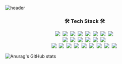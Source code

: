 ![header](https://capsule-render.vercel.app/api?type=slice&color=auto&height=200&section=header&text=ChanHeeㅤHan&fontSize=75)


<h3 align="center">🛠 Tech Stack 🛠</h3>

<p align="center">
  <img src="https://img.shields.io/badge/Python-3766AB?style=flat-square&logo=Python&logoColor=white"/></a>&nbsp 
  <img src="https://img.shields.io/badge/C++-00599C?style=flat-square&logo=C%2B%2B&logoColor=white"/></a>&nbsp 
  <img src="https://img.shields.io/badge/C-A8B9CC?style=flat-square&logo=C&logoColor=white"/></a>&nbsp 
  <img src="https://img.shields.io/badge/JavaScript-F7DF1E?style=flat-square&logo=JavaScript&logoColor=white"/></a>&nbsp
  <img src="https://img.shields.io/badge/Rasberry Pi-C51A4A?style=flat-square&logo=Raspberry-Pi&logoColor=white"/></a>&nbsp
  <img src="https://img.shields.io/badge/JAVA-007396?style=flat-square&logo=JAVA&logoColor=white"/></a>&nbsp
  <img src="https://img.shields.io/badge/Docker-2496ED?style=flat-square&logo=Docker&logoColor=white"/></a>&nbsp
  <img src="https://img.shields.io/badge/Linux-FCC624?style=flat-square&logo=Linux&logoColor=white"/></a>&nbsp
  <br>
  <img src="https://img.shields.io/badge/Cloudflare-F38020?style=flat-square&logo=Cloudflare&logoColor=white"/></a>&nbsp 
  <img src="https://img.shields.io/badge/Amazon Web Services-FF9900?style=flat-square&logo=amazon-aws&logoColor=white"/></a>&nbsp 
  <img src="https://img.shields.io/badge/Google Cloud Platform-4285F4?style=flat-square&logo=google-cloud&logoColor=white"/></a>&nbsp
  <img src="https://img.shields.io/badge/Node.js-339933?style=flat-square&logo=Node.js&logoColor=white"/></a>&nbsp
  <img src="https://img.shields.io/badge/WebRTC-333333?style=flat-square&logo=WebRTC&logoColor=white"/></a>&nbsp
  <img src="https://img.shields.io/badge/NGINX-269539?style=flat-square&logo=NGINX&logoColor=white"/></a>&nbsp 
    <br>
  <img src="https://img.shields.io/badge/VMware-607078?style=flat-square&logo=VMware&logoColor=white"/></a>&nbsp 
  <img src="https://img.shields.io/badge/Jitsi-97979A?style=flat-square&logo=Jitsi&logoColor=white"/></a>&nbsp 
  <img src="https://img.shields.io/badge/React-61DAFB?style=flat-square&logo=React&logoColor=white"/></a>&nbsp 
  <img src="https://img.shields.io/badge/Apache CloudStack-2AA5DC?style=flat-square&logo=Apache-CloudStack&logoColor=white"/></a>&nbsp 
  <img src="https://img.shields.io/badge/Firebase-FFCA28?style=flat-square&logo=Firebase&logoColor=white"/></a>&nbsp 
  <img src="https://img.shields.io/badge/HTML5-E34F26?style=flat-square&logo=HTML5&logoColor=white"/></a>&nbsp 
  <img src="https://img.shields.io/badge/CSS3-1572B6?style=flat-square&logo=CSS3&logoColor=white"/></a>&nbsp
  <img src="https://img.shields.io/badge/APPLE-000000?style=flat-square&logo=APPLE&logoColor=white"/></a>&nbsp
  <img src="https://img.shields.io/badge/Lamborghini-DDB320?style=flat-square&logo=Lamborghini&logoColor=white"/></a>&nbsp
 
</p>


 ![Anurag's GitHub stats](https://github-readme-stats.vercel.app/api?username=chan-han&show_icons=true&theme=onedark&count_private=true)
